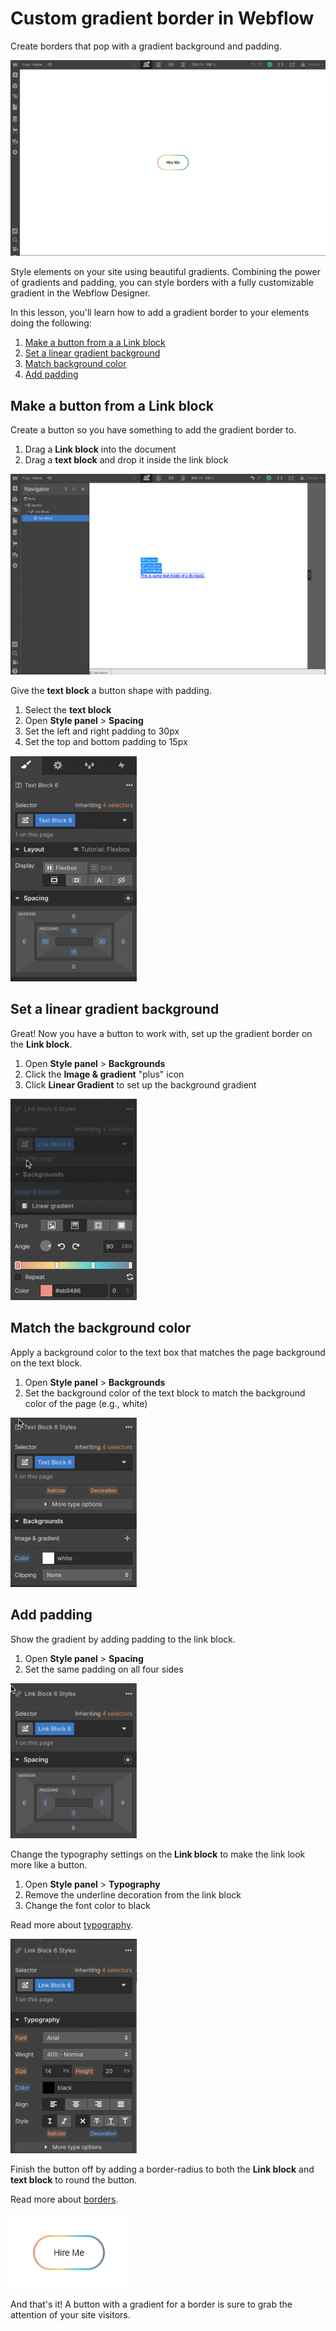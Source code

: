 # Custom gradient border in Webflow

Create borders that pop with a gradient background and padding.

![](./finished-button.png)

Style elements on your site using beautiful gradients. Combining the power of gradients and padding, you can style borders with a fully customizable gradient in the Webflow Designer.

In this lesson, you'll learn how to add a gradient border to your elements doing the following:

1. [Make a button from a a Link block](#make-button)
1. [Set a linear gradient background](#gradient-background)
1. [Match background color](#match-background)
1. [Add padding](#add-padding)

## <a id="make-button"></a>Make a button from a Link block

Create a button so you have something to add the gradient border to. 

1. Drag a **Link block** into the document
2. Drag a **text block** and drop it inside the link block

<img src="./first.png" />

Give the **text block** a button shape with padding.

1. Select the **text block**
2. Open **Style panel** > **Spacing**
3. Set the left and right padding to 30px
4. Set the top and bottom padding to 15px

<img src="second.png" width="40%" />


## <a id="gradient-background"></a>Set a linear gradient background

Great! Now you have a button to work with, set up the gradient border on the **Link block**.

1. Open **Style panel** > **Backgrounds**
1. Click the **Image & gradient** "plus" icon
1. Click **Linear Gradient** to set up the background gradient

<img src="third.png" width="40%" />

## <a id="match-background"></a>Match the background color

Apply a background color to the text box that matches the page background on the text block.

1. Open **Style panel** > **Backgrounds**
2. Set the background color of the text block to match the background color of the page (e.g., white)

<img src = fourth.png width="40%" />

## <a id="add-padding"></a>Add padding

Show the gradient by adding padding to the link block.

1. Open **Style panel** > **Spacing**
2. Set the same padding on all four sides

<img src="fifth.png" width="40%" />

Change the typography settings on the **Link block** to make the link look more like a button. 

1. Open **Style panel** > **Typography**
2. Remove the underline decoration from the link block
3. Change the font color to black

Read more about [typography](https://university.webflow.com/lesson/advanced-typography-styles). 

<img src="sixth.png" width="40%" />

Finish the button off by adding a border-radius to both the **Link block** and **text block** to round the button.

Read more about [borders](https://university.webflow.com/lesson/borders).

<img src="eighth.png" />

And that's it! A button with a gradient for a border is sure to grab the attention of your site visitors.